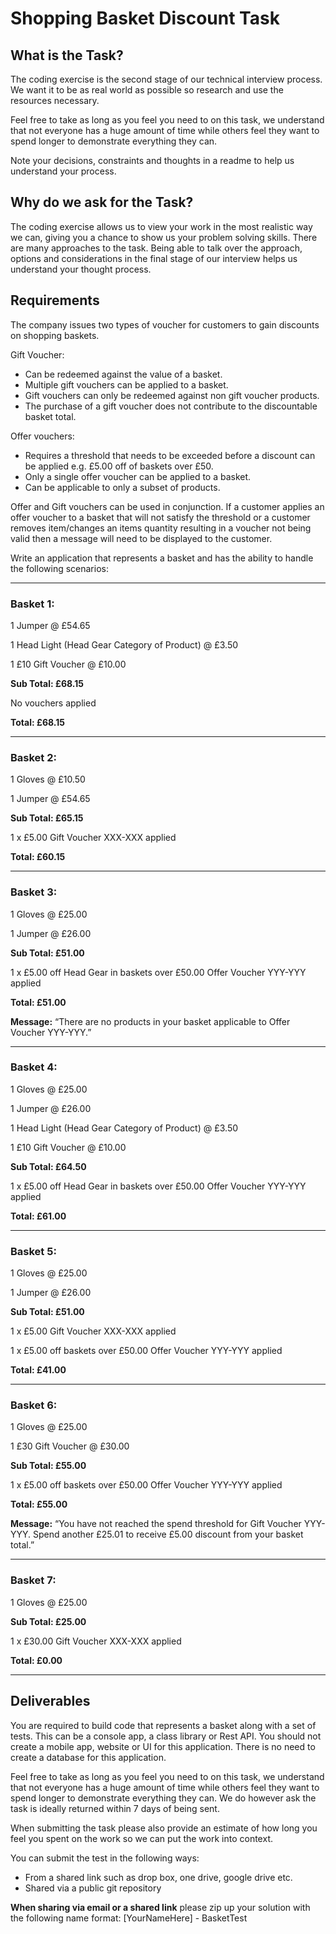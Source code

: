 # Shopping Basket Discount Task

## What is the Task?
The coding exercise is the second stage of our technical interview process. We want it to be as real world as possible so research and use the resources necessary. 

Feel free to take as long as you feel you need to on this task, we understand that not everyone has a huge amount of time while others feel they want to spend longer to demonstrate everything they can. 

Note your decisions, constraints and thoughts in a readme to help us understand your process.

## Why do we ask for the Task?

The coding exercise allows us to view your work in the most realistic way we can, giving you a chance to show us your problem solving skills. There are many approaches to the task. Being able to talk over the approach, options and considerations in the final stage of our interview helps us understand your thought process.

## Requirements
The company issues two types of voucher for customers to gain discounts on shopping baskets. 

Gift Voucher:
- Can be redeemed against the value of a basket. 
- Multiple gift vouchers can be applied to a basket.
- Gift vouchers can only be redeemed against non gift voucher products.
- The purchase of a gift voucher does not contribute to the discountable basket total.

Offer vouchers:
- Requires a threshold that needs to be exceeded before a discount can be applied e.g. £5.00 off of baskets over £50.
- Only a single offer voucher can be applied to a basket.
- Can be applicable to only a subset of products.

Offer and Gift vouchers can be used in conjunction. If a customer applies an offer voucher to a basket that will not satisfy the threshold or a customer removes item/changes an items quantity resulting in a voucher not being valid then a message will need to be displayed to the customer.

Write an application that represents a basket and has the ability to handle the following scenarios:

---

### Basket 1:

1 Jumper @ £54.65

1 Head Light (Head Gear Category of Product)  @ £3.50

1 £10 Gift Voucher @ £10.00

**Sub Total: £68.15**

No vouchers applied

**Total: £68.15**

---

### Basket 2:

1 Gloves @ £10.50

1 Jumper @ £54.65

**Sub Total: £65.15**

1 x £5.00 Gift Voucher XXX-XXX applied

**Total: £60.15**

---

### Basket 3:

1 Gloves @ £25.00

1 Jumper @ £26.00

**Sub Total: £51.00**

1 x £5.00 off Head Gear in baskets over £50.00 Offer Voucher YYY-YYY applied

**Total: £51.00**

**Message:** “There are no products in your basket applicable to Offer Voucher YYY-YYY.”

---

### Basket 4:

1 Gloves @ £25.00

1 Jumper @ £26.00

1 Head Light (Head Gear Category of Product)  @ £3.50

1 £10 Gift Voucher @ £10.00

**Sub Total: £64.50**

1 x £5.00 off Head Gear in baskets over £50.00 Offer Voucher YYY-YYY applied

**Total: £61.00**

---

### Basket 5:

1 Gloves @ £25.00

1 Jumper @ £26.00

**Sub Total: £51.00**

1 x £5.00 Gift Voucher XXX-XXX applied

1 x £5.00 off baskets over £50.00 Offer Voucher YYY-YYY applied

**Total: £41.00**

---

### Basket 6:

1 Gloves @ £25.00

1 £30 Gift Voucher @ £30.00

**Sub Total: £55.00**

1 x £5.00 off baskets over £50.00 Offer Voucher YYY-YYY applied

**Total: £55.00**

**Message:** “You have not reached the spend threshold for Gift Voucher YYY-YYY. Spend another £25.01 to receive £5.00 discount from your basket total.”

---

### Basket 7:

1 Gloves @ £25.00

**Sub Total: £25.00**

1 x £30.00 Gift Voucher XXX-XXX applied

**Total: £0.00**

---

## Deliverables
You are required to build code that represents a basket along with a set of tests. This can be a console app, a class library or Rest API. You should not create a mobile app, website or UI for this application. There is no need to create a database for this application.

Feel free to take as long as you feel you need to on this task, we understand that not everyone has a huge amount of time while others feel they want to spend longer to demonstrate everything they can.  We do however ask the task is ideally returned within 7 days of being sent.

When submitting the task please also provide an estimate of how long you feel you spent on the work so we can put the work into context.

You can submit the test in the following ways:
- From a shared link such as drop box, one drive, google drive etc. 
- Shared via a public git repository 

**When sharing via email or a shared link** please zip up your solution with the following name format: [YourNameHere] - BasketTest
